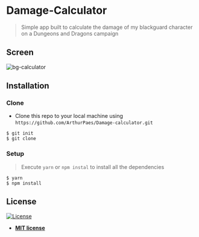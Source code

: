 

# Damage-Calculator

> Simple app built to calculate the damage of my blackguard character on a Dungeons and Dragons campaign






## Screen

![bg-calculator](https://user-images.githubusercontent.com/47614825/86072791-cd271380-ba58-11ea-8bfa-69ff75f19875.gif)






## Installation

### Clone

- Clone this repo to your local machine using `https://github.com/ArthurPaes/Damage-calculator.git`
```shell
$ git init
$ git clone 
```
### Setup


> Execute `yarn` or `npm instal` to install all the dependencies

```shell
$ yarn 
$ npm install
```










## License

[![License](http://img.shields.io/:license-mit-blue.svg?style=flat-square)](http://badges.mit-license.org)

- **[MIT license](http://opensource.org/licenses/mit-license.php)**
